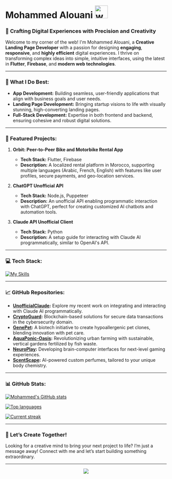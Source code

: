 # Mohammed Alouani <img src="https://user-images.githubusercontent.com/72663882/171687151-bb31c996-c9d2-49c8-b593-734946893b23.gif" alt="waving hand gif" aria-hidden="true" width="40" />

### 🚀 **Crafting Digital Experiences with Precision and Creativity**

Welcome to my corner of the web! I'm Mohammed Alouani, a **Creative Landing Page Developer** with a passion for designing **engaging**, **responsive**, and **highly efficient** digital experiences. I thrive on transforming complex ideas into simple, intuitive interfaces, using the latest in **Flutter**, **Firebase**, and **modern web technologies**.

---

### 🎯 **What I Do Best:**
- **App Development:** Building seamless, user-friendly applications that align with business goals and user needs.
- **Landing Page Development:** Bringing startup visions to life with visually stunning, high-converting landing pages.
- **Full-Stack Development:** Expertise in both frontend and backend, ensuring cohesive and robust digital solutions.

---

### 🌟 **Featured Projects:**

1. **Orbit: Peer-to-Peer Bike and Motorbike Rental App**
   - **Tech Stack:** Flutter, Firebase
   - **Description:** A localized rental platform in Morocco, supporting multiple languages (Arabic, French, English) with features like user profiles, secure payments, and geo-location services.

2. **ChatGPT Unofficial API**
   - **Tech Stack:** Node.js, Puppeteer
   - **Description:** An unofficial API enabling programmatic interaction with ChatGPT, perfect for creating customized AI chatbots and automation tools.

3. **Claude API Unofficial Client**
   - **Tech Stack:** Python
   - **Description:** A setup guide for interacting with Claude AI programmatically, similar to OpenAI's API.

---

### 💻 **Tech Stack:**

[![My Skills](https://skillicons.dev/icons?i=flutter,firebase,css,js,nodejs,python,github,vscode&perline=8)](#)

---

### 📈 **GitHub Repositories:**

- **[UnofficialClaude](https://github.com/0xMesto/UnofficialClaude):** Explore my recent work on integrating and interacting with Claude AI programmatically.
- **[CryptoGuard](https://github.com/0xMesto/CryptoGuard):** Blockchain-based solutions for secure data transactions in the cybersecurity domain.
- **[GenePet](https://github.com/0xMesto/GenePet):** A biotech initiative to create hypoallergenic pet clones, blending innovation with pet care.
- **[AquaPonic-Oasis](https://github.com/0xMesto/AquaPonic-Oasis):** Revolutionizing urban farming with sustainable, vertical gardens fertilized by fish waste.
- **[NeuroPlay](https://github.com/0xMesto/NeuroPlay):** Developing brain-computer interfaces for next-level gaming experiences.
- **[ScentScape](https://github.com/0xMesto/ScentScape):** AI-powered custom perfumes, tailored to your unique body chemistry.

---

### 📊 **GitHub Stats:**

[![Mohammed's GitHub stats](https://bad-apple-github-readme.vercel.app/api?username=0xMesto&show_icons=true&count_private=true&line_height=20&icon_color=00b3ff&theme=blue-green&title_color=00b3ff)](#)

[![Top languages](https://github-readme-mwendwa.vercel.app/api/top-langs/?username=0xMesto&layout=compact&count_private=true&theme=blue-green&title_color=00b3ff)](#)

[![Current streak](https://streak-stats.demolab.com/?user=0xMesto&count_private=true&theme=blue-green&title_color=00b3ff)](#)

---

### 🤝 **Let’s Create Together!**

Looking for a creative mind to bring your next project to life? I’m just a message away! Connect with me and let’s start building something extraordinary.

---

<p align="center">
    <img src="https://capsule-render.vercel.app/api?type=waving&color=gradient&height=100&section=footer"/>
</p>
